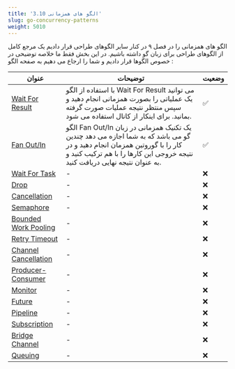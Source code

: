 ```yaml
---
title: '3.10 الگو های همزمانی'
slug: go-concurrency-patterns
weight: 5010
---
```


الگو های همزمانی را در فصل ۹ در کنار سایر الگوهای طراحی قرار دادیم یک مرجع کامل از الگوهای طراحی برای زبان گو داشته باشیم. در این بخش فقط ما خلاصه توضیحی در خصوص الگوها قرار دادیم و شما را ارجاع می دهیم به صفحه الگو :


| عنوان  | توضیحات | وضعیت | 
|---|----------|-------------|
| [Wait For Result](../../chapter-9/concurrency-patterns/go-concurrency-pattern-wait-for-result) | با استفاده از الگو Wait For Result می توانید یک عملیاتی را بصورت همزمانی انجام دهید و سپس منتظر نتیجه عملیات صورت گرفته بمانید. برای اینکار از کانال استفاده می شود. | ✅     |
| [Fan Out/In](../../chapter-9/concurrency-patterns/go-concurrency-pattern-fan-out-in) | الگو Fan Out/In یک تکنیک همزمانی در زبان گو می باشد که به شما اجازه می دهد چندین کار را با گوروتین همزمان انجام دهید و در نتیجه خروجی این کارها را با هم ترکیب کنید و به عنوان نتیجه نهایی دریافت کنید.    | ✅     |
| [Wait For Task](../../chapter-9/concurrency-patterns/go-concurrency-pattern-wait-for-task) | -    | ❌     |
| [Drop](../../chapter-9/concurrency-patterns/go-concurrency-pattern-drop) | -    | ❌     |
| [Cancellation](../../chapter-9/concurrency-patterns/go-concurrency-pattern-cancellation) | -    | ❌     |
| [Semaphore](../../chapter-9/concurrency-patterns/go-concurrency-pattern-semaphore) | -    | ❌     |
| [Bounded Work Pooling](../../chapter-9/concurrency-patterns/o-concurrency-pattern-bounded-work-pooling) | -    | ❌     |
| [Retry Timeout](../../chapter-9/concurrency-patterns/go-concurrency-pattern-retry-timeout) | -    | ❌     |
| [Channel Cancellation](../../chapter-9/concurrency-patterns/go-concurrency-pattern-channel-cancellation) | -    | ❌     |
| [Producer-Consumer](../../chapter-9/concurrency-patterns/go-concurrency-pattern-producer-consumer) | -    | ❌     |
| [Monitor](../../chapter-9/concurrency-patterns/go-concurrency-pattern-monitor) | -    | ❌     |
| [Future](../../chapter-9/concurrency-patterns/go-concurrency-pattern-future) | -    | ❌     |
| [Pipeline](../../chapter-9/concurrency-patterns/go-concurrency-pattern-pipeline) | -    | ❌     |
| [Subscription](../../chapter-9/concurrency-patterns/go-concurrency-pattern-subscription) | -    | ❌     |
| [Bridge Channel](../../chapter-9/concurrency-patterns/go-concurrency-pattern-brdige-channel) | -    | ❌     |
| [Queuing](../../chapter-9/concurrency-patterns/go-concurrency-pattern-queuing) | -    | ❌     |